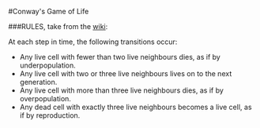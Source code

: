 #Conway's Game of Life

###RULES, take from the [wiki](https://en.wikipedia.org/wiki/Conway%27s_Game_of_Life):

At each step in time, the following transitions occur: 
- Any live cell with fewer than two live neighbours dies, as if by underpopulation.
- Any live cell with two or three live neighbours lives on to the next generation.
- Any live cell with more than three live neighbours dies, as if by overpopulation.
- Any dead cell with exactly three live neighbours becomes a live cell, as if by reproduction.
